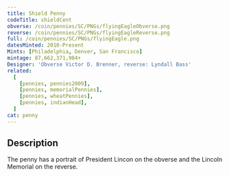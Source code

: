 ```yaml
---
title: Shield Penny
codeTitle: shieldCent
obverse: /coin/pennies/SC/PNGs/flyingEagleObverse.png
reverse: /coin/pennies/SC/PNGs/flyingEagleReverse.png
full: /coin/pennies/SC/PNGs/flyingEagle.png
datesMinted: 2010-Present
Mints: [Philadelphia, Denver, San Francisco]
mintage: 87,662,371,984+
Designer: 'Obverse Victor D. Brenner, reverse: Lyndall Bass'
related:
  [
    [pennies, pennies2009],
    [pennies, memorialPennies],
    [pennies, wheatPennies],
    [pennies, indianHead],
  ]
cat: penny
---
```



## Description

The penny has a portrait of President Lincon on the obverse and the Lincoln Memorial on the reverse.
